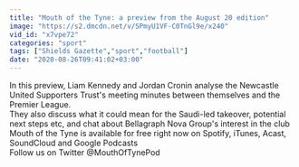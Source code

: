 ```yaml
---
title: "Mouth of the Tyne: a preview from the August 20 edition"
image: "https://s2.dmcdn.net/v/SPmyU1VF-C0TnGl9e/x240"
vid_id: "x7vpe72"
categories: "sport"
tags: ["Shields Gazette","sport","football"]
date: "2020-08-26T09:41:02+03:00"
---
```

In this preview, Liam Kennedy and Jordan Cronin analyse the Newcastle United Supporters Trust's meeting minutes between themselves and the Premier League.  <br>They also discuss what it could mean for the Saudi-led takeover, potential next steps etc, and chat about Bellagraph Nova Group's interest in the club  <br>Mouth of the Tyne is available for free right now on Spotify, iTunes, Acast, SoundCloud and Google Podcasts  <br>Follow us on Twitter @MouthOfTynePod
